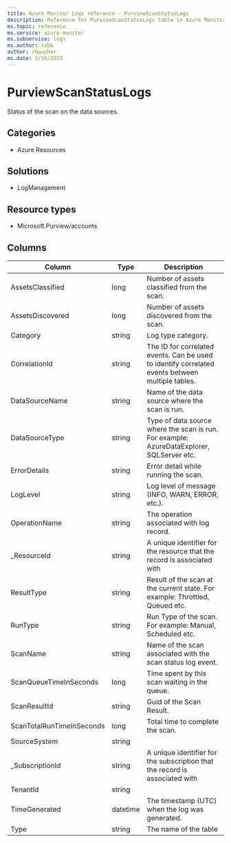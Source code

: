 ```yaml
---
title: Azure Monitor Logs reference - PurviewScanStatusLogs
description: Reference for PurviewScanStatusLogs table in Azure Monitor Logs.
ms.topic: reference
ms.service: azure-monitor
ms.subservice: logs
ms.author: robb
author: rboucher
ms.date: 2/16/2023
---
```


# PurviewScanStatusLogs

 Status of the scan on the data sources.

## Categories

- Azure Resources
## Solutions

- LogManagement
## Resource types

- Microsoft.Purview/accounts




## Columns

| Column | Type | Description |
| --- | --- | --- |
| AssetsClassified | long | Number of assets classified from the scan. |
| AssetsDiscovered | long | Number of assets discovered from the scan. |
| Category | string | Log type category. |
| CorrelationId | string | The ID for correlated events. Can be used to identify correlated events between multiple tables. |
| DataSourceName | string | Name of the data source where the scan is run. |
| DataSourceType | string | Type of data source where the scan is run. For example: AzureDataExplorer, SQLServer etc. |
| ErrorDetails | string | Error detail while running the scan. |
| LogLevel | string | Log level of message (INFO, WARN, ERROR, etc.). |
| OperationName | string | The operation associated with log record. |
| _ResourceId | string | A unique identifier for the resource that the record is associated with |
| ResultType | string | Result of the scan at the current state. For example: Throttled, Queued etc. |
| RunType | string | Run Type of the scan. For example: Manual, Scheduled etc. |
| ScanName | string | Name of the scan associated with the scan status log event. |
| ScanQueueTimeInSeconds | long | Time spent by this scan waiting in the queue. |
| ScanResultId | string | Guid of the Scan Result. |
| ScanTotalRunTimeInSeconds | long | Total time to complete the scan. |
| SourceSystem | string |  |
| _SubscriptionId | string | A unique identifier for the subscription that the record is associated with |
| TenantId | string |  |
| TimeGenerated | datetime | The timestamp (UTC) when the log was generated. |
| Type | string | The name of the table |
